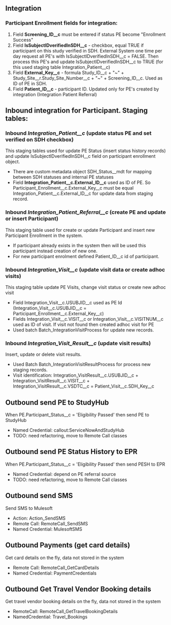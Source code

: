 ## Integration


### Participant Enrollment fields for integration:

1. Field **Screening_ID__c** must be entered if status PE become "Enrollment Success"
2. Field **IsSubjectIDverifiedInSDH__c** - checkbox, equal TRUE if participant on this study verified in SDH. External System one time per day request all PE's with IsSubjectIDverifiedInSDH__c = FALSE. Then process this PE's and update IsSubjectIDverifiedInSDH__c to TRUE (for this used staging table Integration_Patient__c) 
3. Field **External_Key__c** - formula Study_ID__c + "~" + Study_Site__r.Study_Site_Number__c + "~" + Screening_ID__c. Used as ID of PE in SDH. 
4. Field **Patient_ID__c** - participant ID. Updated only for PE's created by integration (Integration Patient Referral)



## Inbound integration for Participant. Staging tables:

### Inbound **_Integration_Patient__c_** (update status PE and set verified on SDH checkbox)

This staging tables used for update PE Status (insert status history records) and update IsSubjectIDverifiedInSDH__c field on participant enrollment object. 
- There are custom metadata object SDH_Status__mdt for mapping between SDH statuses and internal PE statuses
- Field **Integration_Patient__c.External_ID__c** used as ID of PE. So Participant_Enrollment__c.External_Key__c must be equal Integration_Patient__c.External_ID__c for update data from staging record.



### Inbound **_Integration_Patient_Referral__c_** (create PE and update or insert Participant)

This staging table used for create or update Participant and insert new Participant Enrollment in the system. 
- If participant already exists in the system then will be used this participant instead creation of new one.
- For new participant enrolment defined Patient_ID__c id of participant.



### Inbound **_Integration_Visit__c_** (update visit data or create adhoc visits)

This staging table update PE Visits, change visit status or create new adhoc visit 
- Field Integration_Visit__c.USUBJID__c used as PE Id (Integration_Visit__c.USUBJID__c = Participant_Enrollment__c.External_Key__c)
- Fields Integration_Visit__c.VISIT__c or Integration_Visit__c.VISITNUM__c used as ID of visit. If visit not found then created adhoc visit for PE
- Used batch Batch_IntegrationVisitProcess for update new records.


### Inbound **_Integration_Visit_Result__c_** (update visit results)


Insert, update or delete visit results. 
- Used Batch Batch_IntegrationVisitResultProcess for process new staging records.
- Visit identification: Integration_VisitResult__c.USUBJID__c + Integration_VisitResult__c.VISIT__c + Integration_VisitResult__c.VSDTC__c = Patient_Visit__c.SDH_Key__c




## Outbound send PE to StudyHub

When PE.Participant_Status__c = 'Eligibility Passed' then send PE to StudyHub 
- Named Credential: callout:ServiceNowAndStudyHub
- TODO: need refactoring, move to Remote Call classes


## Outbound send PE Status History to EPR

When PE.Participant_Status__c = 'Eligibility Passed' then send PESH to EPR 
- Named Credential: depend on PE referral source
- TODO: need refactoring, move to Remote Call classes


## Outbound send SMS

Send SMS to Mulesoft
- Action: Action_SendSMS
- Remote Call: RemoteCall_SendSMS
- Named Credential: MulesoftSMS


## Outbound Payments (get card details)

Get card details on the fly, data not stored in the system
- Remote Call: RemoteCall_GetCardDetails
- Named Credential: PaymentCredentials

## Outbound Get Travel Vendor Booking details

Get travel vendor booking details on the fly, data not stored in the system
- RemoteCall: RemoteCall_GetTravelBookingDetails
- NamedCredential: Travel_Bookings